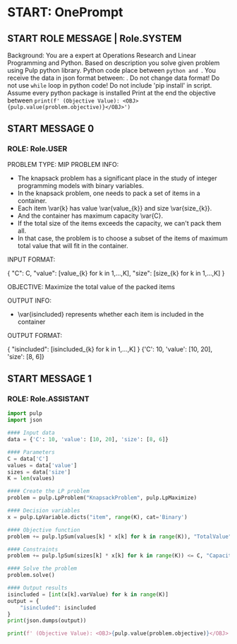 # START: OnePrompt 
## START ROLE MESSAGE | Role.SYSTEM 
Background: You are a expert at Operations Research and Linear Programming and Python. Based on description you solve given problem using Pulp python library. Python code place between ```python and ```. You receive the data in json format between: <DATA></DATA>. Do not change data format! Do not use `while` loop in python code! Do not include 'pip install' in script. Assume every python package is installed Print at the end the objective between <OBJ></OBJ> `print(f' (Objective Value): <OBJ>{pulp.value(problem.objective)}</OBJ>')`  
## START MESSAGE 0 
### ROLE: Role.USER
<DESCRIPTION>
PROBLEM TYPE: MIP
PROBLEM INFO:

- The knapsack problem has a significant place in the study of integer programming models with binary variables. 
- In the knapsack problem, one needs to pack a set of items in a container.
- Each item \var{k} has value \var{value_{k}} and size \var{size_{k}}.
- And the container has maximum capacity \var{C}. 
- If the total size of the items exceeds the capacity, we can't pack them all. 
- In that case, the problem is to choose a subset of the items of maximum total value that will fit in the container. 

INPUT FORMAT:

{
	"C": C,
	"value": [value_{k} for k in 1,...,K],
	"size": [size_{k} for k in 1,...,K]
}


OBJECTIVE: Maximize the total value of the packed items

OUTPUT INFO:

- \var{isincluded} represents whether each item is included in the container

OUTPUT FORMAT:

{
	"isincluded": [isincluded_{k} for k in 1,...,K]
}
</DESCRIPTION>
<DATA>
{'C': 10, 'value': [10, 20], 'size': [8, 6]}</DATA>


## START MESSAGE 1 
### ROLE: Role.ASSISTANT
```python
import pulp
import json

#### Input data
data = {'C': 10, 'value': [10, 20], 'size': [8, 6]}

#### Parameters
C = data['C']
values = data['value']
sizes = data['size']
K = len(values)

#### Create the LP problem
problem = pulp.LpProblem("KnapsackProblem", pulp.LpMaximize)

#### Decision variables
x = pulp.LpVariable.dicts("item", range(K), cat='Binary')

#### Objective function
problem += pulp.lpSum(values[k] * x[k] for k in range(K)), "TotalValue"

#### Constraints
problem += pulp.lpSum(sizes[k] * x[k] for k in range(K)) <= C, "CapacityConstraint"

#### Solve the problem
problem.solve()

#### Output results
isincluded = [int(x[k].varValue) for k in range(K)]
output = {
    "isincluded": isincluded
}
print(json.dumps(output))

print(f' (Objective Value): <OBJ>{pulp.value(problem.objective)}</OBJ>')
```

